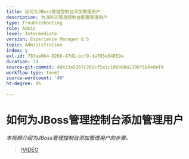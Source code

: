 ```yaml
---
title: 如何为JBoss管理控制台添加管理用户
description: 为JBOSS管理控制台配置管理用户
type: Troubleshooting
role: Admin
level: Intermediate
version: Experience Manager 6.5
topic: Administration
index: y
exl-id: 787ee0b4-8260-47d2-bcf9-da705e94859a
duration: 74
source-git-commit: 48433a5367c281cf5a1c106b08a1306f1b0e8ef4
workflow-type: tm+mt
source-wordcount: '40'
ht-degree: 0%

---
```


# 如何为JBoss管理控制台添加管理用户

*本视频介绍为JBoss管理控制台添加管理用户的步骤。*

>[!VIDEO](https://video.tv.adobe.com/v/3418357?quality=12&learn=on&captions=chi_hans)
